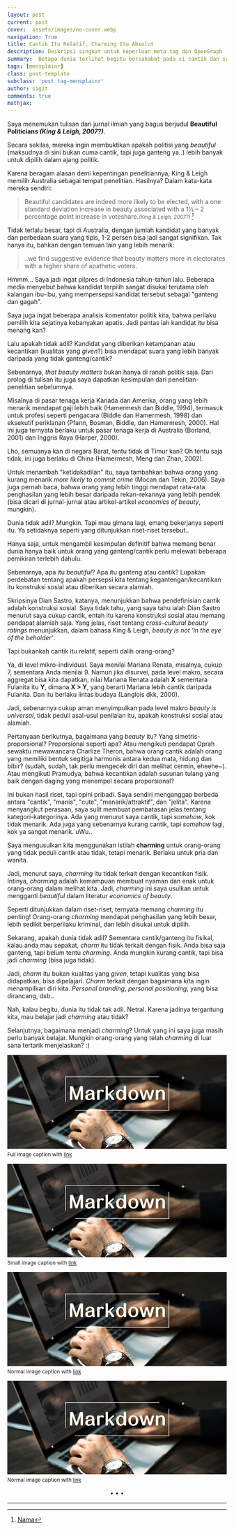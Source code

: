 ```yaml
---
layout: post
current: post
cover:  assets/images/no-cover.webp
navigation: True
title: Cantik Itu Relatif, Charming Itu Absolut
description: Deskripsi singkat untuk keperluan meta tag dan OpenGraph
summary:  Betapa dunia terlihat begitu bersahabat pada si cantik dan sebaliknya, terlihat tak adil pada yang bukan cantik.
tags: [mensplainr]
class: post-template
subclass: 'post tag-mensplainr'
author: sigit
comments: true
mathjax:
---
```


Saya menemukan tulisan dari jurnal ilmiah yang bagus berjudul **Beautiful Politicians *(King & Leigh, 2007?)***.

Secara sekilas, mereka ingin membuktikan apakah politisi yang *beautiful* (maksudnya di sini bukan cuma cantik, tapi juga ganteng ya..) lebih banyak untuk dipilih dalam ajang politik.

Karena beragam alasan demi kepentingan penelitiannya, King & Leigh memilih Australia sebagai tempat penelitian. Hasilnya? Dalam kata-kata mereka sendiri:

> Beautiful candidates are indeed more likely to be elected, with a one standard deviation increase in beauty associated with a 1½ – 2 percentage point increase in voteshare.<small><cite>(King & Leigh, 2007?) [^1]</cite></small>

Tidak terlalu besar, tapi di Australia, dengan jumlah kandidat yang banyak dan perbedaan suara yang tipis, 1-2 persen bisa jadi sangat signifikan. Tak hanya itu, bahkan dengan temuan lain yang lebih menarik:

> ..we find suggestive evidence that beauty matters more in electorates with a higher share of apathetic voters.

Hmmm... Saya jadi ingat pilpres di Indonesia tahun-tahun lalu. Beberapa media menyebut bahwa kandidat terpilih sangat disukai terutama oleh kalangan ibu-ibu, yang mempersepsi kandidat tersebut sebagai "ganteng dan gagah".

Saya juga ingat beberapa analisis komentator politik kita, bahwa perilaku pemilih kita sejatinya kebanyakan apatis. Jadi pantas lah kandidat itu bisa menang kan?

Lalu apakah tidak adil? Kandidat yang diberikan ketampanan atau kecantikan (kualitas yang *given*?) bisa mendapat suara yang lebih banyak daripada yang tidak ganteng/cantik?

Sebenarnya, *that beauty matters* bukan hanya di ranah politik saja. Dari prolog di tulisan itu juga saya dapatkan kesimpulan dari penelitian-penelitian sebelumnya.

Misalnya di pasar tenaga kerja Kanada dan Amerika, orang yang lebih menarik mendapat gaji lebih baik (Hamermesh dan Biddle, 1994), termasuk untuk profesi seperti pengacara (Biddle dan Hamermesh, 1998) dan eksekutif periklanan (Pfann, Bosman, Biddle, dan Hamermesh, 2000). Hal ini juga ternyata berlaku untuk pasar tenaga kerja di Australia (Borland, 2001) dan Inggris Raya (Harper, 2000).

Lho, semuanya kan di negara Barat, tentu tidak di Timur kan? Oh tentu saja tidak, ini juga berlaku di China (Hamermesh, Meng dan Zhan, 2002). 

Untuk menambah "ketidakadilan" itu, saya tambahkan bahwa orang yang kurang menarik *more likely to commit crime* (Mocan dan Tekin, 2006). Saya juga pernah baca, bahwa orang yang lebih tinggi mendapat rata-rata penghasilan yang lebih besar daripada rekan-rekannya yang lebih pendek (bisa dicari di jurnal-jurnal atau artikel-artikel *economics of beauty*, mungkin).

Dunia tidak adil? Mungkin. Tapi mau gimana lagi, emang bekerjanya seperti itu. Ya setidaknya seperti yang ditunjukkan riset-riset tersebut..

Hanya saja, untuk mengambil kesimpulan definitif bahwa memang benar dunia hanya baik untuk orang yang ganteng/cantik perlu melewati beberapa pemikiran terlebih dahulu.

Sebenarnya, apa itu *beautiful*? Apa itu ganteng atau cantik? Lupakan perdebatan tentang apakah persepsi kita tentang kegantengan/kecantikan itu konstruksi sosial atau diberikan secara alamiah.

Skripsinya Dian Sastro, katanya, menunjukkan bahwa pendefinisian cantik adalah konstruksi sosial. Saya tidak tahu, yang saya tahu ialah Dian Sastro menurut saya cukup cantik, entah itu karena konstruksi sosial atau memang pendapat alamiah saja. Yang jelas, riset tentang *cross-cultural beauty ratings* menunjukkan, dalam bahasa King & Leigh, *beauty is not ‘in the eye of the beholder’*.

Tapi bukankah cantik itu relatif, seperti dalih orang-orang?

Ya, di level mikro-individual. Saya menilai Mariana Renata, misalnya, cukup 7, sementara Anda menilai 9. Namun jika disurvei, pada level makro, secara aggregat bisa kita dapatkan, nilai Mariana Renata adalah <b>X</b> sementara Fulanita itu <b>Y</b>, dimana <b>X > Y</b>, yang berarti Mariana lebih cantik daripada Fulanita. Dan itu berlaku lintas budaya (Langlois dkk, 2000).

Jadi, sebenarnya cukup aman menyimpulkan pada level makro *beauty is universal*, tidak peduli asal-usul penilaian itu, apakah konstruksi sosial atau alamiah.

Pertanyaan berikutnya, bagaimana yang *beauty* itu? Yang simetris-proporsional? Proporsional seperti apa? Atau mengikuti pendapat Oprah sewaktu mewawancara Charlize Theron, bahwa orang cantik adalah orang yang memiliki bentuk segitiga harmonis antara kedua mata, hidung dan bibir? (sudah, sudah, tak perlu mengecek diri dan melihat cermin, eheehe~). Atau mengikuti Pramudya, bahwa kecantikan adalah susunan tulang yang baik dengan daging yang menempel secara proporsional?

Ini bukan hasil riset, tapi opini pribadi. Saya sendiri menganggap berbeda antara "cantik", "manis", "cute", "menarik/attraktif", dan "jelita". Karena menyangkut perasaan, saya sulit membuat pembatasan jelas tentang kategori-kategorinya. Ada yang menurut saya cantik, tapi *somehow*, kok tidak menarik. Ada juga yang sebenarnya kurang cantik, tapi *somehow* lagi, kok ya sangat menarik. uWu..

Saya mengusulkan kita menggunakan istilah **charming** untuk orang-orang yang tidak peduli cantik atau tidak, tetapi menarik. Berlaku untuk pria dan wanita.

Jadi, menurut saya, *charming* itu tidak terkait dengan kecantikan fisik. Intinya, *charming* adalah kemampuan membuat nyaman dan enak untuk orang-orang dalam melihat kita. Jadi, *charming* ini saya usulkan untuk mengganti *beautiful* dalam literatur *economics of beauty*.

Seperti ditunjukkan dalam riset-riset, ternyata memang *charming* itu penting! Orang-orang *charming* mendapat penghasilan yang lebih besar, lebih sedikit berperilaku kriminal, dan lebih disukai untuk dipilih.

Sekarang, apakah dunia tidak adil? Sementara cantik/ganteng itu fisikal, kalau anda mau sepakat, *charm* itu tidak terkait dengan fisik. Anda bisa saja ganteng, tapi belum tentu *charming*. Anda mungkin kurang cantik, tapi bisa jadi *charming* (bisa juga tidak).

Jadi, *charm* itu bukan kualitas yang *given*, tetapi kualitas yang bisa didapatkan, bisa dipelajari. *Charm* terkait dengan bagaimana kita ingin menampilkan diri kita. *Personal branding*, *personal positioning*, yang bisa dirancang, dsb..

Nah, kalau begitu, dunia itu tidak tak adil. Netral. Karena jadinya tergantung kita, mau belajar jadi *charming* atau tidak?

Selanjutnya, bagaimana menjadi *charming*? Untuk yang ini saya juga masih perlu banyak belajar. Mungkin orang-orang yang telah *charming* di luar sana tertarik menjelaskan? :)

![ALT text](assets/images/markdown.jpeg#full "Title text example")
<small>Full image caption with [link](https://link)</small>

![ALT Text](assets/images/markdown.jpeg#small "Title text example")
<small>Small image caption with [link](https://link)</small>

[![ALT Text](assets/images/markdown.jpeg "Title text example")](#linkmedia)
<small>Normal image caption with [link](https://link)</small>

![ALT Text](assets/images/markdown.jpeg "Title text example")
<small>Normal image caption with [link](https://link)</small>

<center>•   •   •</center>

---

[^1]: [Nama](www.com)